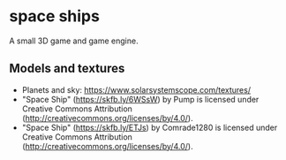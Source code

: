 # space ships

A small 3D game and game engine.

## Models and textures
- Planets and sky: https://www.solarsystemscope.com/textures/
- "Space Ship" (https://skfb.ly/6WSsW) by Pump is licensed under Creative Commons Attribution (http://creativecommons.org/licenses/by/4.0/).
- "Space Ship" (https://skfb.ly/ETJs) by Comrade1280 is licensed under Creative Commons Attribution (http://creativecommons.org/licenses/by/4.0/).